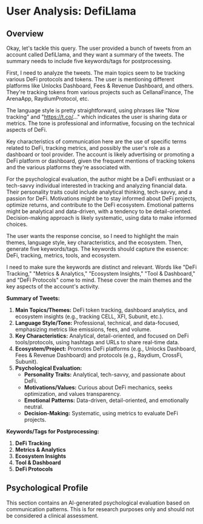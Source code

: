 # User Analysis: DefiLlama

## Overview

<think>
Okay, let's tackle this query. The user provided a bunch of tweets from an account called DefiLlama, and they want a summary of the tweets. The summary needs to include five keywords/tags for postprocessing. 

First, I need to analyze the tweets. The main topics seem to be tracking various DeFi protocols and tokens. The user is mentioning different platforms like Unlocks Dashboard, Fees & Revenue Dashboard, and others. They're tracking tokens from various projects such as CellanaFinance, The ArenaApp, RaydiumProtocol, etc. 

The language style is pretty straightforward, using phrases like "Now tracking" and "https://t.co/..." which indicates the user is sharing data or metrics. The tone is professional and informative, focusing on the technical aspects of DeFi.

Key characteristics of communication here are the use of specific terms related to DeFi, tracking metrics, and possibly the user's role as a dashboard or tool provider. The account is likely advertising or promoting a DeFi platform or dashboard, given the frequent mentions of tracking tokens and the various platforms they're associated with.

For the psychological evaluation, the author might be a DeFi enthusiast or a tech-savvy individual interested in tracking and analyzing financial data. Their personality traits could include analytical thinking, tech-savvy, and a passion for DeFi. Motivations might be to stay informed about DeFi projects, optimize returns, and contribute to the DeFi ecosystem. Emotional patterns might be analytical and data-driven, with a tendency to be detail-oriented. Decision-making approach is likely systematic, using data to make informed choices.

The user wants the response concise, so I need to highlight the main themes, language style, key characteristics, and the ecosystem. Then, generate five keywords/tags. The keywords should capture the essence: DeFi, tracking, metrics, tools, and ecosystem.

I need to make sure the keywords are distinct and relevant. Words like "DeFi Tracking," "Metrics & Analytics," "Ecosystem Insights," "Tool & Dashboard," and "DeFi Protocols" come to mind. These cover the main themes and the key aspects of the account's activity.
</think>

**Summary of Tweets:**  
1. **Main Topics/Themes:** DeFi token tracking, dashboard analytics, and ecosystem insights (e.g., tracking CELL, XFI, Subunit, etc.).  
2. **Language Style/Tone:** Professional, technical, and data-focused, emphasizing metrics like emissions, fees, and volume.  
3. **Key Characteristics:** Analytical, detail-oriented, and focused on DeFi tools/protocols, using hashtags and URLs to share real-time data.  
4. **Ecosystem/Project:** Promotes DeFi platforms (e.g., Unlocks Dashboard, Fees & Revenue Dashboard) and protocols (e.g., Raydium, CrossFi, Subunit).  
5. **Psychological Evaluation:**  
   - **Personality Traits:** Analytical, tech-savvy, and passionate about DeFi.  
   - **Motivations/Values:** Curious about DeFi mechanics, seeks optimization, and values transparency.  
   - **Emotional Patterns:** Data-driven, detail-oriented, and emotionally neutral.  
   - **Decision-Making:** Systematic, using metrics to evaluate DeFi projects.  

**Keywords/Tags for Postprocessing:**  
1. **DeFi Tracking**  
2. **Metrics & Analytics**  
3. **Ecosystem Insights**  
4. **Tool & Dashboard**  
5. **DeFi Protocols**

## Psychological Profile

This section contains an AI-generated psychological evaluation based on communication patterns. This is for research purposes only and should not be considered a clinical assessment.